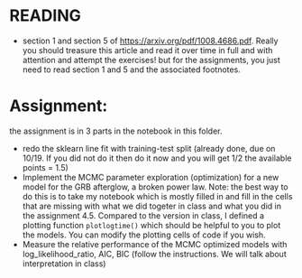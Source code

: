 # READING 
- section 1 and section 5 of https://arxiv.org/pdf/1008.4686.pdf. Really you should treasure this article and read it over time in full and with attention and attempt the exercises! but for the assignments, you just need to read section 1 and 5 and the associated footnotes.

# Assignment:
the assignment is in 3 parts in the notebook in this folder. 
- redo the sklearn line fit with training-test split (already done, due on 10/19. If you did not do it then do it now and you will get 1/2 the available points = 1.5)
- Implement the MCMC parameter exploration (optimization) for a new model for the GRB afterglow, a broken power law. Note: the best way to do this is to take my notebook which is mostly filled in and fill in the cells that are missing with what we did togeter in class and what you did in the assignment 4.5. Compared to the version in class, I defined a plotting function `plotlogtime()` which should be helpful to you to plot the models. You can modify the plotting cells of code if you wish.
- Measure the relative performance of the MCMC optimized models with log_likelihood_ratio, AIC, BIC (follow the instructions. We will talk about interpretation in class)

